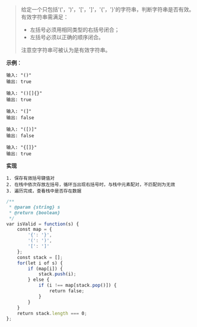 > 给定一个只包括'('，')'，'['，']'，'{'，'}'的字符串，判断字符串是否有效。
> 有效字符串需满足：
> * 左括号必须用相同类型的右括号闭合；
> * 左括号必须以正确的顺序闭合。
> 
> 注意空字符串可被认为是有效字符串。

**示例**：
```
输入: "()"
输出: true

输入: "()[]{}"
输出: true

输入: "(]"
输出: false

输入: "([)]"
输出: false

输入: "{[]}"
输出: true
```

**实现**
```
1. 保存有效括号键值对
2. 在栈中依次存放左括号，循环当出现右括号时，与栈中元素配对，不匹配则为无效
3. 遍历完成，查看栈中是否存在数据
```

```JavaScript
/**
 * @param {string} s
 * @return {boolean}
 */
var isValid = function(s) {
    const map = {
        '{': '}',
        '(': ')',
        '[': ']'
    };
    const stack = [];
    for(let i of s) {
        if (map[i]) {
            stack.push(i);
        } else {
            if (i !== map[stack.pop()]) {
                return false;
            }
        }
    }
    return stack.length === 0;
};
```